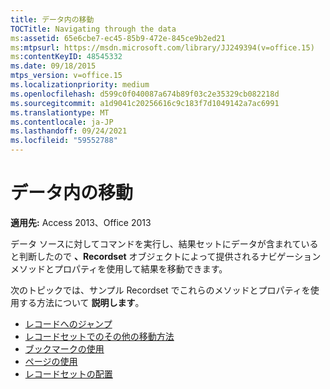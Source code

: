 ```yaml
---
title: データ内の移動
TOCTitle: Navigating through the data
ms:assetid: 65e6cbe7-ec45-85b9-472e-845ce9b2ed21
ms:mtpsurl: https://msdn.microsoft.com/library/JJ249394(v=office.15)
ms:contentKeyID: 48545332
ms.date: 09/18/2015
mtps_version: v=office.15
ms.localizationpriority: medium
ms.openlocfilehash: d599c0f040087a674b89f03c2e35329cb082218d
ms.sourcegitcommit: a1d9041c20256616c9c183f7d1049142a7ac6991
ms.translationtype: MT
ms.contentlocale: ja-JP
ms.lasthandoff: 09/24/2021
ms.locfileid: "59552788"
---
```

# <a name="navigating-through-the-data"></a>データ内の移動

**適用先:** Access 2013、Office 2013

データ ソースに対してコマンドを実行し、結果セットにデータが含まれていると判断したので **、Recordset** オブジェクトによって提供されるナビゲーション メソッドとプロパティを使用して結果を移動できます。 

次のトピックでは、サンプル Recordset でこれらのメソッドとプロパティを使用する方法について **説明します**。

- [レコードへのジャンプ](jumping-to-a-record.md)
- [レコードセットでのその他の移動方法](more-ways-to-move-in-a-recordset.md)
- [ブックマークの使用](using-bookmarks.md)
- [ページの使用](using-pages.md)
- [レコードセットの配置](recordset-positioning.md)

